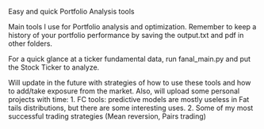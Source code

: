 Easy and quick Portfolio Analysis tools

Main tools I use for Portfolio analysis and optimization.
Remember to keep a history of your portfolio performance by saving the output.txt and pdf in other folders.

For a quick glance at a ticker fundamental data, run fanal_main.py and put the Stock Ticker to analyze.


Will update in the future with strategies of how to use these tools and how to add/take exposure from the market.
Also, will upload some personal projects with time:
    1. FC tools: predictive models are mostly useless in Fat tails distributions, but there are some interesting uses.
    2. Some of my most successful trading strategies (Mean reversion, Pairs trading)